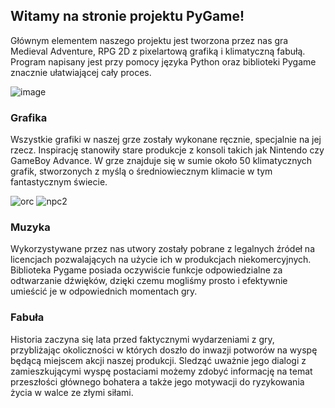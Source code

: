 ## Witamy na stronie projektu PyGame!

  Głównym elementem naszego projektu jest tworzona przez nas gra Medieval Adventure, RPG 2D z pixelartową grafiką i klimatyczną fabułą. Program napisany jest przy pomocy języka Python oraz biblioteki Pygame znacznie ułatwiającej cały proces.
  
![image](https://user-images.githubusercontent.com/72696235/102686938-7b7f6a80-41eb-11eb-992d-365cc6a757f0.png)

### Grafika

  Wszystkie grafiki w naszej grze zostały wykonane ręcznie, specjalnie na jej rzecz. Inspirację stanowiły stare produkcje z konsoli takich jak Nintendo czy GameBoy Advance. W grze znajduje się w sumie około 50 klimatycznych grafik, stworzonych z myślą o średniowiecznym klimacie w tym fantastycznym świecie.
  
  ![orc](https://user-images.githubusercontent.com/72696235/102687011-18da9e80-41ec-11eb-8e01-c1f5427badc2.png)
  ![npc2](https://user-images.githubusercontent.com/72696235/102687034-52130e80-41ec-11eb-8965-d21468d1501e.png)
### Muzyka
  Wykorzystywane przez nas utwory zostały pobrane z legalnych źródeł na licencjach pozwalających na użycie ich w produkcjach niekomercyjnych. Biblioteka Pygame posiada oczywiście funkcje odpowiedzialne za odtwarzanie dźwięków, dzięki czemu mogliśmy prosto i efektywnie umieścić je w odpowiednich momentach gry.

### Fabuła

  Historia zaczyna się lata przed faktycznymi wydarzeniami z gry, przybliżając okoliczności w których doszło do inwazji potworów na wyspę będącą miejscem akcji naszej produkcji. Sledząć uważnie jego dialogi z zamieszkującymi wyspę postaciami możemy zdobyć informację na temat przeszłości głównego bohatera a także jego motywacji do ryzykowania życia w walce ze złymi siłami.

